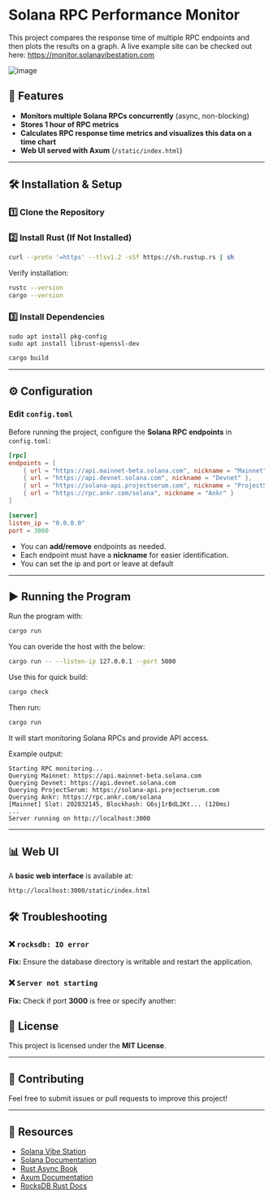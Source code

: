 # Solana RPC Performance Monitor

This project compares the response time of multiple RPC endpoints and then plots the results on a graph. A live example site can be checked out here: https://monitor.solanavibestation.com



![image](https://github.com/user-attachments/assets/fe79337e-4bd8-435c-9bcb-71f2fbff2082)



## 🚀 Features
- **Monitors multiple Solana RPCs concurrently** (async, non-blocking)
- **Stores 1 hour of RPC metrics**
- **Calculates RPC response time metrics and visualizes this data on a time chart**
- **Web UI served with Axum** (`/static/index.html`)

---

## 🛠 Installation & Setup

### 1️⃣ **Clone the Repository**

### 2️⃣ **Install Rust (If Not Installed)**
```sh
curl --proto '=https' --tlsv1.2 -sSf https://sh.rustup.rs | sh
```
Verify installation:
```sh
rustc --version
cargo --version
```

### 3️⃣ **Install Dependencies**

```
sudo apt install pkg-config
sudo apt install librust-openssl-dev
```

```sh
cargo build
```

---

## ⚙️ Configuration

### **Edit `config.toml`**
Before running the project, configure the **Solana RPC endpoints** in `config.toml`:
```toml
[rpc]
endpoints = [
    { url = "https://api.mainnet-beta.solana.com", nickname = "Mainnet" },
    { url = "https://api.devnet.solana.com", nickname = "Devnet" },
    { url = "https://solana-api.projectserum.com", nickname = "ProjectSerum" },
    { url = "https://rpc.ankr.com/solana", nickname = "Ankr" }
]

[server]
listen_ip = "0.0.0.0"
port = 3000

```
- You can **add/remove** endpoints as needed.
- Each endpoint must have a **nickname** for easier identification.
- You can set the ip and port or leave at default

---

## ▶️ Running the Program

Run the program with:
```sh
cargo run
```

You can overide the host with the below:
```sh
cargo run -- --listen-ip 127.0.0.1 --port 5000
```

Use this for quick build:
```sh
cargo check
```

Then run:
```sh
cargo run
```
It will start monitoring Solana RPCs and provide API access.

Example output:
```
Starting RPC monitoring...
Querying Mainnet: https://api.mainnet-beta.solana.com
Querying Devnet: https://api.devnet.solana.com
Querying ProjectSerum: https://solana-api.projectserum.com
Querying Ankr: https://rpc.ankr.com/solana
[Mainnet] Slot: 202832145, Blockhash: G6sj1rBdL2Kt... (120ms)
...
Server running on http://localhost:3000
```

---

## 📊 Web UI

A **basic web interface** is available at:
```sh
http://localhost:3000/static/index.html
```

## 🛠 Troubleshooting

### **❌ `rocksdb: IO error`**
**Fix:** Ensure the database directory is writable and restart the application.

### **❌ `Server not starting`**
**Fix:** Check if port **3000** is free or specify another:

## 📜 License
This project is licensed under the **MIT License**.

---

## 🤝 Contributing
Feel free to submit issues or pull requests to improve this project!

---

## 🔗 Resources
- [Solana Vibe Station](https://www.solanavibestation.com/)
- [Solana Documentation](https://docs.solana.com/)
- [Rust Async Book](https://rust-lang.github.io/async-book/)
- [Axum Documentation](https://docs.rs/axum/latest/axum/)
- [RocksDB Rust Docs](https://docs.rs/rocksdb/latest/rocksdb/)
```

